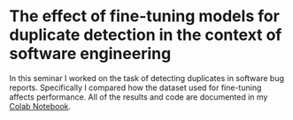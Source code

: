 # The effect of fine-tuning models for duplicate detection in the context of software engineering
In this seminar I worked on the task of detecting duplicates in software bug reports. Specifically I compared how the dataset used for fine-tuning affects performance. All of the results and code are documented in my [Colab Notebook](https://colab.research.google.com/github/danielkorth/Seminar-NLP-for-Software-Engineering/blob/main/Semantic_Duplicates.ipynb#scrollTo=Jt7D8_0V_Gtx).
